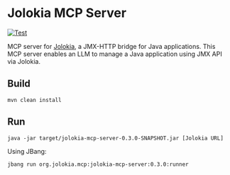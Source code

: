 # Jolokia MCP Server

[![Test](https://github.com/jolokia/jolokia-mcp-server/actions/workflows/test.yaml/badge.svg)](https://github.com/jolokia/jolokia-mcp-server/actions/workflows/test.yaml)

MCP server for [Jolokia](https://jolokia.org/), a JMX-HTTP bridge for Java applications. This MCP server enables an LLM to manage a Java application using JMX API via Jolokia.

## Build

```console
mvn clean install
```

## Run

```console
java -jar target/jolokia-mcp-server-0.3.0-SNAPSHOT.jar [Jolokia URL]
```

Using JBang:

```console
jbang run org.jolokia.mcp:jolokia-mcp-server:0.3.0:runner
```
